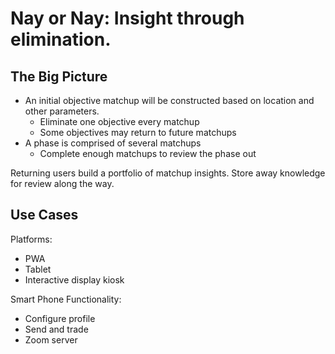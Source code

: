 #  Nay or Nay: Insight through elimination.

## The Big Picture
- An initial objective matchup will be constructed based on location and other parameters.
    - Eliminate one objective every matchup
    - Some objectives may return to future matchups
- A phase is comprised of several matchups
    - Complete enough matchups to review the phase out

Returning users build a portfolio of matchup insights. Store away knowledge for review along the way.

## Use Cases
Platforms:
- PWA
- Tablet
- Interactive display kiosk

Smart Phone Functionality:
- Configure profile
- Send and trade
- Zoom server